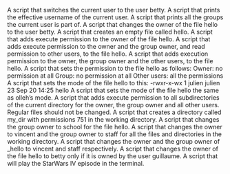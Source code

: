 A script that switches the current user to the user betty.
A script that prints the effective username of the current user.
A script that prints all the groups the current user is part of.
A script that changes the owner of the file hello to the user betty.
A script that creates an empty file called hello.
A script that adds execute permission to the owner of the file hello.
A script that adds execute permission to the owner and the group owner, and read permission to other users, to the file hello.
A script that adds execution permission to the owner, the group owner and the other users, to the file hello.
A script that sets the permission to the file hello as follows:
	Owner: no permission at all
	Group: no permission at all
	Other users: all the permissions
A script that sets the mode of the file hello to this:
	-rwxr-x-wx 1 julien julien 23 Sep 20 14:25 hello
A script that sets the mode of the file hello the same as olleh’s mode.
A script that adds execute permission to all subdirectories of the current directory for the owner, the group owner and all other users. Regular files should not be changed.
A script that creates a directory called my_dir with permissions 751 in the working directory.
A script that changes the group owner to school for the file hello.
A script that changes the owner to vincent and the group owner to staff for all the files and directories in the working directory.
A script that changes the owner and the group owner of _hello to vincent and staff respectively.
A script that changes the owner of the file hello to betty only if it is owned by the user guillaume.
A script that will play the StarWars IV episode in the terminal.
